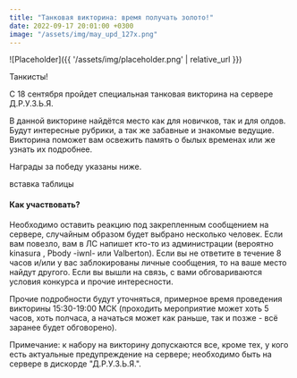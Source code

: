 ```yaml
---
title: "Танковая викторина: время получать золото!"
date: 2022-09-17 20:01:00 +0300
image: "/assets/img/may_upd_127x.png"
---
```

<p style="display: none">Отвечай на вопросы - получай золото!</p>

![Placeholder]({{ '/assets/img/placeholder.png' | relative_url }})

Танкисты!

С 18 сентября пройдет специальная танковая викторина на сервере Д.Р.У.З.Ь.Я.

В данной викторине найдётся место как для новичков, так и для олдов. Будут интересные рубрики, а так же забавные и знакомые ведущие. Викторина поможет вам освежить память о былых временах или же узнать их подробнее.

Награды за победу указаны ниже.

вставка таблицы

#### Как участвовать?

Необходимо оставить реакцию под закрепленным сообщением на сервере, случайным образом будет выбрано несколько человек. Если вам повезло, вам в ЛС напишет кто-то из администрации (вероятно kinasura , Pbody -iwnl- или Valberton). Если вы не ответите в течение 8 часов и/или у вас заблокированы личные сообщения, то на ваше место найдут другого. Если вы вышли на связь, с вами обговариваются условия конкурса и прочие интересности.

Прочие подробности будут уточняться, примерное время проведения викторины 15:30-19:00 МСК (проходить мероприятие может хоть 5 часов, хоть полчаса, а начаться может как раньше, так и позже - всё заранее будет обговорено).

Примечание: к набору на викторину допускаются все, кроме тех, у кого есть актуальные предупреждение на сервере; необходимо быть на сервере в дискорде "Д.Р.У.З.Ь.Я.".